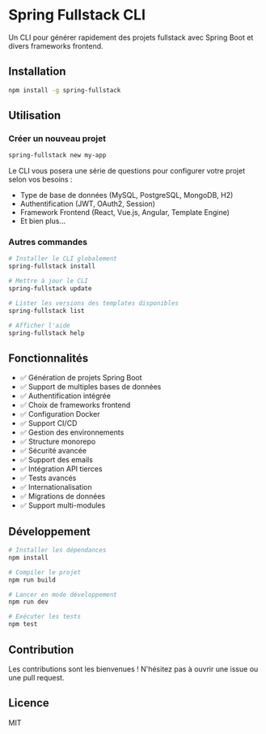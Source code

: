 # Spring Fullstack CLI

Un CLI pour générer rapidement des projets fullstack avec Spring Boot et divers frameworks frontend.

## Installation

```bash
npm install -g spring-fullstack
```

## Utilisation

### Créer un nouveau projet

```bash
spring-fullstack new my-app
```

Le CLI vous posera une série de questions pour configurer votre projet selon vos besoins :

- Type de base de données (MySQL, PostgreSQL, MongoDB, H2)
- Authentification (JWT, OAuth2, Session)
- Framework Frontend (React, Vue.js, Angular, Template Engine)
- Et bien plus...

### Autres commandes

```bash
# Installer le CLI globalement
spring-fullstack install

# Mettre à jour le CLI
spring-fullstack update

# Lister les versions des templates disponibles
spring-fullstack list

# Afficher l'aide
spring-fullstack help
```

## Fonctionnalités

- ✅ Génération de projets Spring Boot
- ✅ Support de multiples bases de données
- ✅ Authentification intégrée
- ✅ Choix de frameworks frontend
- ✅ Configuration Docker
- ✅ Support CI/CD
- ✅ Gestion des environnements
- ✅ Structure monorepo
- ✅ Sécurité avancée
- ✅ Support des emails
- ✅ Intégration API tierces
- ✅ Tests avancés
- ✅ Internationalisation
- ✅ Migrations de données
- ✅ Support multi-modules

## Développement

```bash
# Installer les dépendances
npm install

# Compiler le projet
npm run build

# Lancer en mode développement
npm run dev

# Exécuter les tests
npm test
```

## Contribution

Les contributions sont les bienvenues ! N'hésitez pas à ouvrir une issue ou une pull request.

## Licence

MIT 